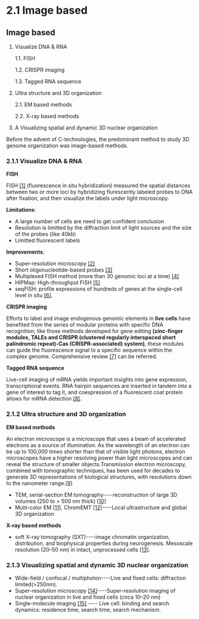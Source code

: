 # 2.1 Image based

## Image based

1. Visualize DNA & RNA  


    1.1. FISH  


    1.2. CRISPR imaging  


    1.3. Tagged RNA sequence  

2. Ultra structure and 3D organization  


    2.1. EM based methods  


    2.2. X-ray based methods  

3. A Visualizing spatial and dynamic 3D nuclear organization 

Before the advent of C-technologies, the predominant method to study 3D genome organization was image-based methods.

### 2.1.1 Visualize DNA & RNA

**FISH**

FISH [\[1\]](http://www.pnas.org/content/pnas/79/14/4381.full.pdf) \(fluorescence in situ hybridization\) measured the spatial distances between two or more loci by hybridizing flurescently labeled probes to DNA after fixation, and then visualize the labels under light microscopy.

**Limitations**:

* A large number of cells are need to get confident conclusion
* Resolution is limitted by the diffraction limit of light sources and the size of the probes \(like 40kb\)
* Limitted fluorescent labels

**Improvements**:

* Super-resolution microscopy [\[2\]](https://www.ncbi.nlm.nih.gov/pubmed/25896023)
* Short oligonucleotide-based probes [\[3\]](https://www.ncbi.nlm.nih.gov/pmc/articles/PMC3928790/)
* Multiplexed FISH method \(more than 30 genomic loci at a time\) [\[4\]](http://science.sciencemag.org/content/353/6299/598)
* HIPMap: High-throughput FISH [\[5\]](https://doi.org/10.1016/j.cell.2015.07.035)
* seqFISH: profile expressions of hundreds of genes at the single-cell level in situ [\[6\]](https://www.cell.com/neuron/abstract/S0896-6273%2817%2930409-9).

**CRISPR imaging**

Efforts to label and image endogenous genomic elements in **live cells** have benefited from the series of modular proteins with specific DNA recognition; like those methods developed for gene editing **\(zinc-finger modules, TALEs and CRISPR \(clustered regularly interspaced short palindromic repeat\)-Cas \(CRISPR-associated\) system\)**, these modules can guide the fluorescence signal to a specific sequence within the complex genome. Comprehensive review [\[7\]](https://www.annualreviews.org/doi/abs/10.1146/annurev-biophys-062215-010830) can be referred.

**Tagged RNA sequence**

Live-cell imaging of mRNA yields important insights into gene expression, transcriptional events. RNA hairpin sequences are inserted in tandem into a gene of interest to tag it, and coexpression of a fluorescent coat protein allows for mRNA detection [\[8\]](https://www.nature.com/articles/nmeth.2305).

### 2.1.2 Ultra structure and 3D organization

**EM based methods**

An electron microscope is a microscope that uses a beam of accelerated electrons as a source of illumination. As the wavelength of an electron can be up to 100,000 times shorter than that of visible light photons, electron microscopes have a higher resolving power than light microscopes and can reveal the structure of smaller objects.Transmission electron microscopy, combined with tomographic techniques, has been used for decades to generate 3D representations of biological structures, with resolutions down to the nanometer range.[\[9\]](https://www.cambridge.org/core/journals/microscopy-and-microanalysis/article/automated-procedures-for-the-alignment-and-reconstruction-of-multiple-tilt-electron-microscopic-tomography-data/ABB22F2BA4FF6E5E3E47109C58C745F0)

* TEM, serial-section EM tomography----reconstruction of large 3D volumes \(250 to &gt; 500 nm thick\) [\[10\]](https://www.sciencedirect.com/science/article/pii/S1053811984710081)
* Multi-color EM [\[11\]](https://www.sciencedirect.com/science/article/pii/S2451945616303579), ChromEMT [\[12\]](http://science.sciencemag.org/content/357/6349/eaag0025)----Local ultrastructure and global 3D organization

**X-ray based methods**

* soft X-ray tomography \(SXT\)----image chromatin organization, distribution, and biophysical properties during neurogenesis. Mesoscale resolution \(20–50 nm\) in intact, unprocessed cells [\[13\]](https://www.sciencedirect.com/science/article/pii/S2211124716314802?via%3Dihub).

### 2.1.3 Visualizing spatial and dynamic 3D nuclear organization

* Wide-field / confocal / multiphoton----Live and fixed cells: diffraction limited\(&gt;250nm\).
* Super-resolution microscopy [\[14\]](https://www.ncbi.nlm.nih.gov/pubmed/23845946)----Super-resolution imaging of nuclear organization in live and fixed cells \(circa 10–20 nm\)
* Single-molecule imaging [\[15\]](https://elifesciences.org/articles/02230) ---- Live cell: binding and search dynamics: residence time, search time, search mechanism.



